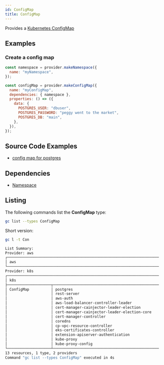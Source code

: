 ```yaml
---
id: ConfigMap
title: ConfigMap
---
```


Provides a [Kubernetes ConfigMap](https://kubernetes.io/docs/concepts/configuration/configmap/)

## Examples

### Create a config map

```js
const namespace = provider.makeNamespace({
  name: "myNamespace",
});

const configMap = provider.makeConfigMap({
  name: "myConfigMap",
  dependencies: { namespace },
  properties: () => ({
    data: {
      POSTGRES_USER: "dbuser",
      POSTGRES_PASSWORD: "peggy went to the market",
      POSTGRES_DB: "main",
    },
  }),
});
```

## Source Code Examples

- [config map for postgres](https://github.com/grucloud/grucloud/blob/main/examples/k8s/starhackit/base/charts/postgres.js#L21)

## Dependencies

- [Namespace](./Namespace)

## Listing

The following commands list the **ConfigMap** type:

```sh
gc list --types ConfigMap
```

Short version:

```sh
gc l -t Con
```

```sh
List Summary:
Provider: aws
┌──────────────────────────────────────────────────────────────────────────────────┐
│ aws                                                                              │
└──────────────────────────────────────────────────────────────────────────────────┘
Provider: k8s
┌──────────────────────────────────────────────────────────────────────────────────┐
│ k8s                                                                              │
├────────────────────┬─────────────────────────────────────────────────────────────┤
│ ConfigMap          │ postgres                                                    │
│                    │ rest-server                                                 │
│                    │ aws-auth                                                    │
│                    │ aws-load-balancer-controller-leader                         │
│                    │ cert-manager-cainjector-leader-election                     │
│                    │ cert-manager-cainjector-leader-election-core                │
│                    │ cert-manager-controller                                     │
│                    │ coredns                                                     │
│                    │ cp-vpc-resource-controller                                  │
│                    │ eks-certificates-controller                                 │
│                    │ extension-apiserver-authentication                          │
│                    │ kube-proxy                                                  │
│                    │ kube-proxy-config                                           │
└────────────────────┴─────────────────────────────────────────────────────────────┘
13 resources, 1 type, 2 providers
Command "gc list --types ConfigMap" executed in 4s

```
